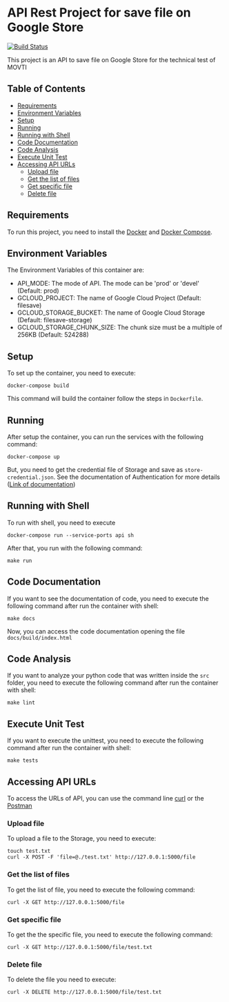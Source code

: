 # API Rest Project for save file on Google Store

[![Build Status](https://travis-ci.org/luizender/filesave-api.svg?branch=master)](https://travis-ci.org/luizender/filesave-api)

This project is an API to save file on Google Store for the technical test of MOVTI

## Table of Contents

* [Requirements](#requirements)
* [Environment Variables](#environment-variables)
* [Setup](#setup)
* [Running](#running)
* [Running with Shell](#running-with-shell)
* [Code Documentation](#code-documentation)
* [Code Analysis](#code-analysis)
* [Execute Unit Test](#execute-unit-test)
* [Accessing API URLs](#accessing-api-urls)
    * [Upload file](#upload-file)
    * [Get the list of files](#get-the-list-of-files)
    * [Get specific file](#get-specific-file)
    * [Delete file](#delete-file)

## Requirements

To run this project, you need to install the [Docker](https://docs.docker.com/install/) and [Docker Compose](https://docs.docker.com/compose/install/).

## Environment Variables

The Environment Variables of this container are:
* API_MODE: The mode of API. The mode can be 'prod' or 'devel' (Default: prod)
* GCLOUD_PROJECT: The name of Google Cloud Project (Default: filesave)
* GCLOUD_STORAGE_BUCKET: The name of Google Cloud Storage (Default: filesave-storage)
* GCLOUD_STORAGE_CHUNK_SIZE: The chunk size must be a multiple of 256KB (Default: 524288)

## Setup

To set up the container, you need to execute:

```
docker-compose build
```

This command will build the container follow the steps in ```Dockerfile```.

## Running

After setup the container, you can run the services with the following command:

```
docker-compose up
```

But, you need to get the credential file of Storage and save as ```store-credential.json```. See the documentation of Authentication for more details ([Link of documentation](https://cloud.google.com/docs/authentication/getting-started))

## Running with Shell

To run with shell, you need to execute

```
docker-compose run --service-ports api sh
```

After that, you run with the following command:

```
make run
```

## Code Documentation

If you want to see the documentation of code, you need to execute the following command after run the container with shell:

```
make docs
```

Now, you can access the code documentation opening the file ```docs/build/index.html```

## Code Analysis

If you want to analyze your python code that was written inside the ```src``` folder, you need to execute the following command after run the container with shell:

```
make lint
```

## Execute Unit Test

If you want to execute the unittest, you need to execute the following command after run the container with shell:

```
make tests
```

## Accessing API URLs

To access the URLs of API, you can use the command line [curl](https://curl.haxx.se/) or the [Postman](https://www.getpostman.com/)

### Upload file

To upload a file to the Storage, you need to execute:
```
touch test.txt
curl -X POST -F 'file=@./test.txt' http://127.0.0.1:5000/file
```

### Get the list of files

To get the list of file, you need to execute the following command:

```
curl -X GET http://127.0.0.1:5000/file
```

### Get specific file

To get the the specific file, you need to execute the following command:

```
curl -X GET http://127.0.0.1:5000/file/test.txt
```

### Delete file

To delete the file you need to execute:

```
curl -X DELETE http://127.0.0.1:5000/file/test.txt
```
